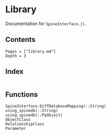 # Library

Documentation for `SpineInterface.jl`.

## Contents

```@contents
Pages = ["library.md"]
Depth = 3
```

## Index

```@index
```


## Functions

```@docs
SpineInterface.DiffDatabaseMapping(::String)
using_spinedb(::String)
using_spinedb(::PyObject)
ObjectClass
RelationshipClass
Parameter
```
